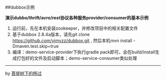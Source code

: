 ##dubbox示例

**演示dubbo/thrift/avro/rest协议各种服务provider/consumer的基本示例**

1. 运行前，先在本机安装zookeeper，并修改项目中的相关配置文件
2. 基于dubbox 2.8.4a版本，请先git clone https://github.com/yjmyzz/dubbox.git , 然后本机mvn install -Dmaven.test.skip=true
3. 编译：demo-service-provider下执行gradle pack即可，会在build/install生成打包好的文件及启动脚本；demo-service-consumer类似处理

---
by [菩提树下的杨过](http://www.cnblogs.com/yjmyzz/tag/dubbox/)